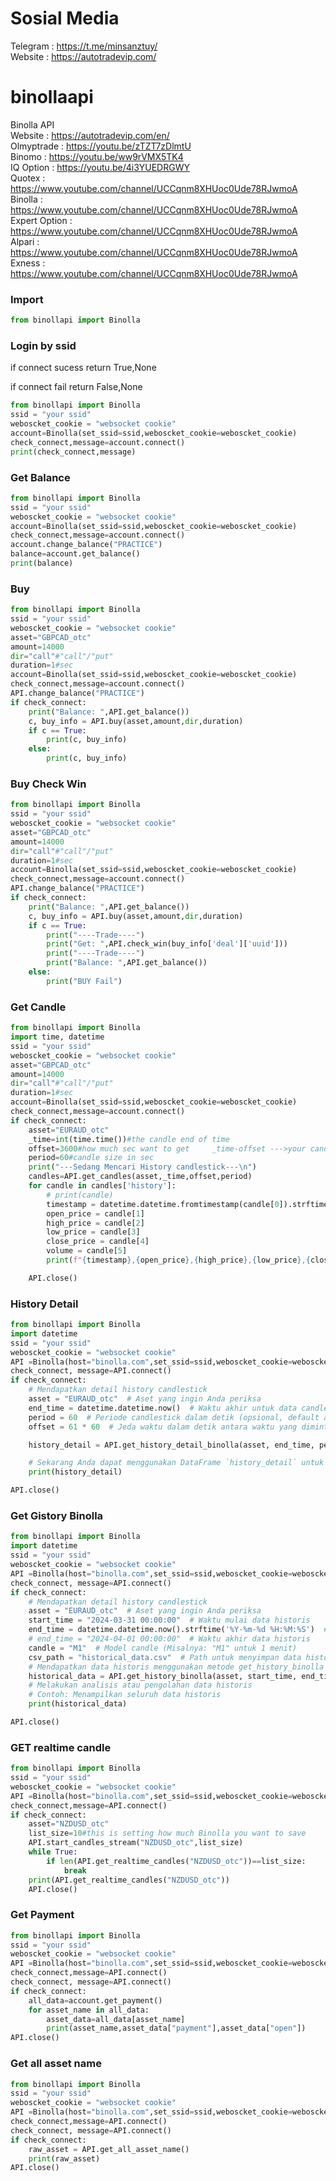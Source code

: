 # Sosial Media
Telegram : https://t.me/minsanztuy/   
Website  : https://autotradevip.com/

# binollaapi
Binolla API  
Website    : https://autotradevip.com/en/  
Olmyptrade : https://youtu.be/zTZT7zDlmtU  
Binomo     : https://youtu.be/ww9rVMX5TK4  
IQ Option  : https://youtu.be/4i3YUEDRGWY  
Quotex     : https://www.youtube.com/channel/UCCqnm8XHUoc0Ude78RJwmoA  
Binolla     : https://www.youtube.com/channel/UCCqnm8XHUoc0Ude78RJwmoA  
Expert Option     : https://www.youtube.com/channel/UCCqnm8XHUoc0Ude78RJwmoA   
Alpari     : https://www.youtube.com/channel/UCCqnm8XHUoc0Ude78RJwmoA  
Exness     : https://www.youtube.com/channel/UCCqnm8XHUoc0Ude78RJwmoA  


### Import
```python
from binollapi import Binolla
```
### Login by ssid
if connect sucess return True,None  

if connect fail return False,None  
```python
from binollapi import Binolla
ssid = "your ssid"
weboscket_cookie = "websocket cookie"
account=Binolla(set_ssid=ssid,weboscket_cookie=weboscket_cookie)
check_connect,message=account.connect()
print(check_connect,message)
```

### Get Balance
```python
from binollapi import Binolla
ssid = "your ssid"
weboscket_cookie = "websocket cookie"
account=Binolla(set_ssid=ssid,weboscket_cookie=weboscket_cookie)
check_connect,message=account.connect()
account.change_balance("PRACTICE")
balance=account.get_balance()
print(balance)
```

### Buy 
```python
from binollapi import Binolla
ssid = "your ssid"
weboscket_cookie = "websocket cookie"
asset="GBPCAD_otc"
amount=14000
dir="call"#"call"/"put"
duration=1#sec
account=Binolla(set_ssid=ssid,weboscket_cookie=weboscket_cookie)
check_connect,message=account.connect()
API.change_balance("PRACTICE")
if check_connect:
    print("Balance: ",API.get_balance())
    c, buy_info = API.buy(asset,amount,dir,duration)
    if c == True:
        print(c, buy_info)
    else:
        print(c, buy_info)
```

### Buy Check Win
```python
from binollapi import Binolla
ssid = "your ssid"
weboscket_cookie = "websocket cookie"
asset="GBPCAD_otc"
amount=14000
dir="call"#"call"/"put"
duration=1#sec
account=Binolla(set_ssid=ssid,weboscket_cookie=weboscket_cookie)
check_connect,message=account.connect()
API.change_balance("PRACTICE")
if check_connect:
    print("Balance: ",API.get_balance())
    c, buy_info = API.buy(asset,amount,dir,duration)
    if c == True:
        print("----Trade----")
        print("Get: ",API.check_win(buy_info['deal']['uuid']))
        print("----Trade----")
        print("Balance: ",API.get_balance())
    else:
        print("BUY Fail")
```

### Get Candle
```python
from binollapi import Binolla
import time, datetime
ssid = "your ssid"
weboscket_cookie = "websocket cookie"
asset="GBPCAD_otc"
amount=14000
dir="call"#"call"/"put"
duration=1#sec
account=Binolla(set_ssid=ssid,weboscket_cookie=weboscket_cookie)
check_connect,message=account.connect()
if check_connect:
    asset="EURAUD_otc"
    _time=int(time.time())#the candle end of time
    offset=3600#how much sec want to get     _time-offset --->your candle <---_time
    period=60#candle size in sec
    print("---Sedang Mencari History candlestick---\n")
    candles=API.get_candles(asset,_time,offset,period)
    for candle in candles['history']:
        # print(candle)
        timestamp = datetime.datetime.fromtimestamp(candle[0]).strftime("%Y-%m-%d %H:%M")
        open_price = candle[1]
        high_price = candle[2]
        low_price = candle[3]
        close_price = candle[4]
        volume = candle[5]
        print(f"{timestamp},{open_price},{high_price},{low_price},{close_price},{volume}")

    API.close()
```

### History Detail
```python
from binollapi import Binolla
import datetime
ssid = "your ssid"
weboscket_cookie = "websocket cookie"
API =Binolla(host="binolla.com",set_ssid=ssid,weboscket_cookie=weboscket_cookie)
check_connect, message=API.connect()
if check_connect:
    # Mendapatkan detail history candlestick
    asset = "EURAUD_otc"  # Aset yang ingin Anda periksa
    end_time = datetime.datetime.now()  # Waktu akhir untuk data candlestick
    period = 60  # Periode candlestick dalam detik (opsional, default adalah 60)
    offset = 61 * 60  # Jeda waktu dalam detik antara waktu yang diminta dan data yang diterima (opsional, default adalah 61 menit)

    history_detail = API.get_history_detail_binolla(asset, end_time, period, offset)

    # Sekarang Anda dapat menggunakan DataFrame `history_detail` untuk menganalisis data candlestick
    print(history_detail)

API.close()
```

### Get Gistory Binolla
```python
from binollapi import Binolla
import datetime
ssid = "your ssid"
weboscket_cookie = "websocket cookie"
API =Binolla(host="binolla.com",set_ssid=ssid,weboscket_cookie=weboscket_cookie)
check_connect, message=API.connect()
if check_connect:
    # Mendapatkan detail history candlestick
    asset = "EURAUD_otc"  # Aset yang ingin Anda periksa
    start_time = "2024-03-31 00:00:00"  # Waktu mulai data historis
    end_time = datetime.datetime.now().strftime('%Y-%m-%d %H:%M:%S')  # Waktu akhir saat ini
    # end_time = "2024-04-01 00:00:00"  # Waktu akhir data historis
    candle = "M1"  # Model candle (Misalnya: "M1" untuk 1 menit)
    csv_path = "historical_data.csv"  # Path untuk menyimpan data historis dalam format CSV
    # Mendapatkan data historis menggunakan metode get_history_binolla
    historical_data = API.get_history_binolla(asset, start_time, end_time, candle, csv_path)
    # Melakukan analisis atau pengolahan data historis
    # Contoh: Menampilkan seluruh data historis
    print(historical_data)

API.close()
```

### GET realtime candle
```python
from binollapi import Binolla
ssid = "your ssid"
weboscket_cookie = "websocket cookie"
API =Binolla(host="binolla.com",set_ssid=ssid,weboscket_cookie=weboscket_cookie)
check_connect,message=API.connect()
if check_connect:
    asset="NZDUSD_otc"
    list_size=10#this is setting how much Binolla you want to save
    API.start_candles_stream("NZDUSD_otc",list_size)
    while True:
        if len(API.get_realtime_candles("NZDUSD_otc"))==list_size:
            break
    print(API.get_realtime_candles("NZDUSD_otc"))
    API.close()
```

### Get Payment
```python
from binollapi import Binolla
ssid = "your ssid"
weboscket_cookie = "websocket cookie"
API =Binolla(host="binolla.com",set_ssid=ssid,weboscket_cookie=weboscket_cookie)
check_connect,message=API.connect()
check_connect, message=API.connect()
if check_connect:
    all_data=account.get_payment()
    for asset_name in all_data:
        asset_data=all_data[asset_name]
        print(asset_name,asset_data["payment"],asset_data["open"])
API.close()
```

### Get all asset name
```python
from binollapi import Binolla
ssid = "your ssid"
weboscket_cookie = "websocket cookie"
API =Binolla(host="binolla.com",set_ssid=ssid,weboscket_cookie=weboscket_cookie)
check_connect,message=API.connect()
check_connect, message=API.connect()
if check_connect:
    raw_asset = API.get_all_asset_name()
    print(raw_asset)
API.close()
```
